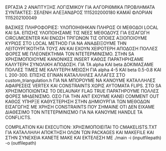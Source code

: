 ΕΡΓΑΣΙΑ 2 ΑΝΑΠΤΥΞΗΣ ΛΟΓΙΣΜΙΚΟΥ ΓΙΑ ΑΛΓΟΡΙΘΜΙΚΑ ΠΡΟΒΛΗΜΑΤΑ
ΣΥΝΤΑΚΤΕΣ: ΣΕΛΕΝΗ ΑΛΕΞΑΝΔΡΟΣ 1115202000180 
           ΚΑΜΑΪ ΦΛΟΡΙΑΝ 1115202100049



ΒΑΣΙΚΕΣ ΠΛΗΡΟΦΟΡΙΕΣ: ΥΛΟΠΟΙΗΘΗΚΑΝ ΠΛΗΡΩΣ ΟΙ ΜΕΘΟΔΟΙ LOCAL ΚΑΙ SA. ΕΠΙΣΗΣ ΥΛΟΠΟΙΗΣΑΜΕ ΤΙΣ ΝΕΕΣ ΜΕΘΟΔΟΥΣ ΓΙΑ ΕΙΣΑΓΩΓΗ CIRCUMCENTER ΚΑΙ ΕΝΩΣΗ ΤΡΙΓΩΝΩΝ ΤΙΣ ΟΠΟΙΕΣ ΑΞΙΟΠΟΙΟΥΜΕ ΚΥΡΙΩΣ ΣΤΟ LOCAL METHOD ΓΙΑ ΝΑ ΑΝΑΔΕΙΞΟΥΜΕ ΤΗΝ ΛΕΙΤΟΥΡΓΙΚΟΤΗΤΑ ΤΟΥΣ ΑΝ ΚΑΙ ΕΧΟΥΝ ΧΕΙΡΟΤΕΡΗ ΑΠΟΔΟΣΗ ΠΟΛΛΕΣ ΦΟΡΕΣ ΜΕ ΠΛΕΟΝΕΚΤΗΜΑ ΤΟΝ ΝΤΕΤΕΡΜΙΝΙΣΜΟ.
ΣΤΗΝ SA ΧΡΗΣΙΜΟΠΟΙΟΥΜΕ ΚΑΝΟΝΙΚΕΣ INSERT ΚΑΘΩΣ ΠΑΡΑΤΗΡΗΣΑΜΕ ΚΑΛΥΤΕΡΗ ΣΥΝΟΛΙΚΗ ΑΠΟΔΟΣΗ. ΓΙΑ ΤΑ alpha ΚΑΙ beta ΔΟΚΙΜΑΣΑΜΕ ΠΟΛΛΕΣ ΤΙΜΕΣ ΜΕ ΚΑΛΥΤΕΡΗ ΜΕΙΩΣΗ ΓΙΑ alpha 4-5
ΚΑΙ beta 0.5-0.8 ΚΑΙ L 200-300. ΕΠΙΣΗΣ ΕΓΙΝΑΝ ΚΑΤΑΛΛΗΛΕΣ ΑΛΛΑΓΕΣ ΣΤΟ custom_triangulation.h ΓΙΑ ΝΑ ΜΠΟΡΟΥΜΕ ΝΑ ΚΑΝΟΥΜΕ ΚΑΤΑΛΛΗΛΕΣ ΑΦΑΙΡΕΣΕΙΣ VERTEX KAI CONSTRAINTS 
ΧΩΡΙΣ ΑΥΤΟΜΑΤΑ FLIPS. ΣΤΟ SA ΧΡΗΣΙΜΟΠΟΙΩΝΤΑΣ ΤΟ DELAUNAY FLAG TRUE ΠΑΡΑΤΗΡΟΥΜΕ ΠΟΛΛΕΣ ΦΟΡΕΣ ΜΗΔΕΝΙΣΜΟ. ΟΣΟ ΓΙΑ ΤΗΝ ΑΝΤ ΕΧΟΥΜΕ ΚΑΝΕΙ COMMENT OUT ΚΑΘΩΣ ΥΠΗΡΞΕ ΚΑΘΥΣΤΕΡΗΣΗ
ΣΤΗΝ ΔΗΜΙΟΥΡΓΙΑ ΤΩΝ ΜΕΘΟΔΩΝ ΕΙΣΑΓΩΓΗΣ ΜΕ ΧΡΗΣΗ CONSTRAINTS ΠΟΥ ΣΗΜΑΙΝΕ ΟΤΙ ΔΕΝ ΕΙΧΑΜΕ ΔΙΑΘΕΣΙΜΟ ΤΟΝ ΝΤΕΤΕΡΜΙΝΙΣΜΟ ΓΙΑ ΝΑ ΚΑΝΟΥΜΕ HANDLE TA CONFLICTS.


COMPILATION KAI EXECUTION:
    ΧΡΗΣΙΜΟΠΟΙΕΙΤΑΙ ΤΟ CMAKELISTS.TXT ΓΙΑ ΚΑΤΑΛΛΗΛΗ ΑΠΟΚΤΗΣΗ ΟΛΩΝ ΤΩΝ PACKAGES KAI MAKEFILE KAI ΣΤΗΝ ΣΥΝΕΧΕΙΑ ΚΑΝΕΤΕ ΜΑΚΕ ΚΑΙ ΕΚΤΕΛΕΣΗ ΜΕ ./main -i (inputfilepath) -o (outfilepath)